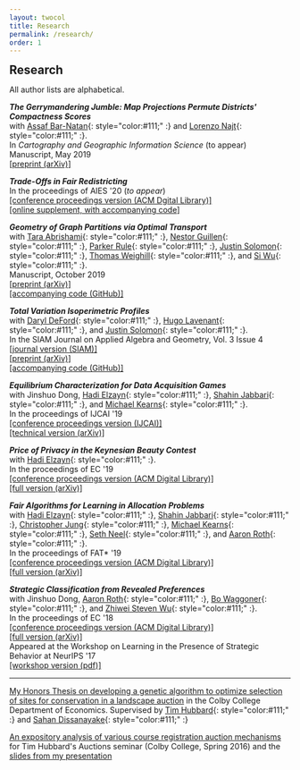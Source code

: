 ```yaml
---
layout: twocol
title: Research
permalink: /research/
order: 1
---
```


<h2 style="margin-bottom: 7px; margin-top:10px" >  Research </h2>

All author lists are alphabetical.


_**The Gerrymandering Jumble: Map Projections Permute Districts' Compactness Scores**_  
with [Assaf Bar-Natan](http://www.math.toronto.edu/safibn/){: style="color:#111;" :} and [Lorenzo Najt](https://lorenzonajt.github.io/){: style="color:#111;" :}.  
In *Cartography and Geographic Information Science* (to appear)  
Manuscript, May 2019    
[[preprint (arXiv)]](https://arxiv.org/abs/1905.03173)  



_**Trade-Offs in Fair Redistricting**_  
In the proceedings of AIES '20 (*to appear*)  
[[conference proceedings version (ACM Dgital Library)]](https://dl.acm.org/doi/abs/10.1145/3375627.3375802)  
[[online supplement, with accompanying code]](/tradeoffs-fair-dist)  




_**Geometry of Graph Partitions via Optimal Transport**_  
with [Tara Abrishami](https://www.pacm.princeton.edu/people/tara-abrishami){: style="color:#111;" :}, [Nestor Guillen](https://ndguillen.github.io/){: style="color:#111;" :}, [Parker Rule](https://pjrule.github.io/){: style="color:#111;" :}, [Justin Solomon](https://people.csail.mit.edu/jsolomon/){: style="color:#111;" :}, [Thomas Weighill](https://mggg.org/people/thomas_weighill){: style="color:#111;" :}, and [Si Wu](https://florissiwu.wordpress.com/){: style="color:#111;" :}.  
Manuscript, October 2019  
[[preprint (arXiv)]](https://arxiv.org/abs/1910.09618)  
[[accompanying code (GitHub)]](https://github.com/vrdi/geometry-of-graph-partitions)



_**Total Variation Isoperimetric Profiles**_  
with [Daryl DeFord](https://people.csail.mit.edu/ddeford/){: style="color:#111;" :}, [Hugo Lavenant](https://www.math.u-psud.fr/~lavenant/){: style="color:#111;" :}, and [Justin Solomon](https://people.csail.mit.edu/jsolomon/){: style="color:#111;" :}.  
In the SIAM Journal on Applied Algebra and Geometry, Vol. 3 Issue 4    
[[journal version (SIAM)]](https://epubs.siam.org/doi/abs/10.1137/18M1215943)  
[[preprint (arXiv)]](https://arxiv.org/abs/1809.07943)  
[[accompanying code (GitHub)]](https://github.com/justso1/tv_profile)



_**Equilibrium Characterization for Data Acquisition Games**_  
with Jinshuo Dong, [Hadi Elzayn](https://www.math.upenn.edu/~hads/){: style="color:#111;" :}, [Shahin Jabbari](https://shahin-jabbari.github.io/){: style="color:#111;" :}, and [Michael Kearns](http://www.cis.upenn.edu/~mkearns/){: style="color:#111;" :}.  
In the proceedings of IJCAI '19  
[[conference proceedings version (IJCAI)]](https://doi.org/10.24963/ijcai.2019/36)  
[[technical version (arXiv)]](https://arxiv.org/abs/1905.08909)



_**Price of Privacy in the Keynesian Beauty Contest**_   
with [Hadi Elzayn](https://www.math.upenn.edu/~hads/){: style="color:#111;" :}.  
In the proceedings of EC '19   
[[conference proceedings version (ACM Digital Library)]](https://dl.acm.org/authorize?N687434)  
[[full version (arXiv)]](https://arxiv.org/abs/1905.00844) 



_**Fair Algorithms for Learning in Allocation Problems**_  
with [Hadi Elzayn](https://www.math.upenn.edu/~hads/){: style="color:#111;" :}, [Shahin Jabbari](https://shahin-jabbari.github.io/){: style="color:#111;" :}, [Christopher Jung](https://www.cis.upenn.edu/~chrjung/){: style="color:#111;" :}, [Michael Kearns](http://www.cis.upenn.edu/~mkearns/){: style="color:#111;" :}, [Seth Neel](https://sethstatistics.wordpress.com/){: style="color:#111;" :}, and [Aaron Roth](http://www.cis.upenn.edu/~aaroth/){: style="color:#111;" :}.  
In the proceedings of FAT\* '19  
[[conference proceedings version (ACM Digital Library)]](https://dl.acm.org/authorize?N671375)  
[[full version (arXiv)]](https://arxiv.org/abs/1808.10549) 



_**Strategic Classification from Revealed Preferences**_  
with Jinshuo Dong, [Aaron Roth](http://www.cis.upenn.edu/~aaroth/){: style="color:#111;" :}, [Bo Waggoner](https://www.bowaggoner.com/){: style="color:#111;" :}, and [Zhiwei Steven Wu](https://www-users.cs.umn.edu/~zsw/){: style="color:#111;" :}.  
In the proceedings of EC '18  
[[conference proceedings version (ACM Digital Library)]](https://dl.acm.org/authorize?N671376)    
[[full version (arXiv)]](https://arxiv.org/abs/1710.07887)  
Appeared at the Workshop on Learning in the Presence of Strategic Behavior at NeurIPS '17  
[[workshop version (pdf)]](https://zachschutzman.com/assets/papers/stratclass_neurips.pdf)  




----
[My Honors Thesis on developing a genetic algorithm to optimize selection of sites for conservation in a landscape auction](https://zachschutzman.com/assets/colby_papers/landscape_auctions_thesis.pdf) in the Colby College Department of Economics.  Supervised by [Tim Hubbard](https://www.colby.edu/economics/faculty/thubbard/){: style="color:#111;" :} and [Sahan Dissanayake](http://sahan.org/){: style="color:#111;" :}

[An expository analysis of various course registration auction mechanisms](https://zachschutzman.com/assets/colby_papers/course_registration_auctions.pdf) for Tim Hubbard's Auctions seminar (Colby College, Spring 2016) and the [slides from my presentation](https://zachschutzman.com/assets/colby_papers/course_reg_auctions_pres.pptx)  





